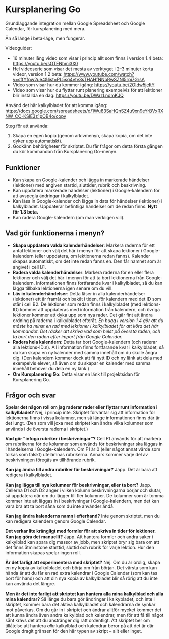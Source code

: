 # Kursplanering Go
Grundläggande integration mellan Google Spreadsheet och Google Calendar, för kursplanering med mera.

Än så länge i beta-läge, men fungerar.

Videoguider:

* 16 minuter lång video som visar i princip allt som finns i version 1.4 beta: https://youtu.be/sOTENhmi3X0
* Hel videoserie som visar det mesta av verktyget i 2–3 minuter korta videor, version 1.2 beta: https://www.youtube.com/watch?v=sffYfpw2ue4&list=PL5sq4vtv3sTHAHfNNbRwSZNl5rpi7GrsA
* Video som visar hur du kommer igång: https://youtu.be/2OIdw5jeItY
* Video som visar hur du flyttar runt planering exempelvis för att lektioner blir inställda en dag: https://youtu.be/DWazLndmKJQ

Använd det här kalkylbladet för att komma igång: https://docs.google.com/spreadsheets/d/1Wu83SaHQnSZ4u9xn9eYrBVxRXNW_CC-KSlE3z1pOB4o/copy

Steg för att använda:
1) Skapa en egen kopia (genom arkivmenyn, skapa kopia, om det inte dyker upp automatiskt).
2) Godkänn behörigheter för skriptet. Du får frågor om detta första gången du kör kommandon från Kursplanering Go-menyn.

## Funktioner

* Kan skapa en Google-kalender och lägga in markerade händelser (lektioner) med angiven startid, sluttider, rubrik och beskrivning.
* Kan uppdatera markerade händelser (lektioner) i Google-kalendern för att avspegla ändringar i kalkylbladet.
* Kan läsa in Google-kalender och lägga in data för händelser (lektioner) i kalkylbladet. Uppdaterar befintliga händelser om de redan finns. **Nytt för 1.3 beta.**
* Kan radera Google-kalendern (om man verkligen vill).

## Vad gör funktionerna i menyn?

* **Skapa uppdatera valda kalenderhändelser**: Markera raderna för ett antal lektioner och välj det här i menyn för att skapa lektioner i Google-kalendern (eller uppdatera, om lektionerna redan fanns). Kalender skapas automatiskt, om det inte redan fanns en. Den får namnet som är angivet i cell B1.
* **Radera valda kalenderhändelser**: Markera raderna för en eller flera lektioner och välj det här i menyn för att ta bort lektionerna från Google-kalendern. Informationen finns fortfarande kvar i kalkylbladet, så du kan lägga tillbaka lektionerna igen senare om du vill.
* **Läs in kalenderhändelser**: Detta läser in alla kalenderhändelser (lektioner) ett år framåt och bakåt i tiden, för kalendern med det ID som står i cell B2. De lektioner som redan finns i kalkylbladet (med lektions-ID) kommer att uppdateras med information från kalendern, och övriga lektioner kommer att dyka upp som nya rader. Det går fint att ändra ordning på raderna i kalkylbladet efteråt. *En bugg i version 1.4 gör att du måste ha minst en rad med lektioner i kalkylbladet för att köra det här kommandot. Det räcker att skriva vad som helst på översta raden, och ta bort den raden efter import från Google Calendar.*
* **Radera hela kalendern**: Detta tar bort Google-kalendern (och raderar alla lektions-ID:n). All information finns fortfarande kvar i kalkylbladet, så du kan skapa en ny kalender med samma innehåll om du skulle ångra dig. (Den kalendern kommer dock att få nytt ID och ny länk att dela med exempelvis elever, så även om du skapar en kalender med samma innehåll behöver du dela en ny länk.)
* **Om Kursplanering Go**: Detta visar en länk till projektsidan för Kursplanering Go.

## Frågor och svar

**Spelar det någon roll om jag raderar rader eller flyttar runt information i kalkylbladet?**
Nej, i princip inte. Skriptet förväntar sig att information för lektionerna finns i vissa kolumner, men så länge informationen finns där är det lungt. (Den som vill joxa med skriptet kan ändra vilka kolumner som används i de översta raderna i skriptet.)

**Vad gör "infoga rubriker i beskrivningar"?**
Cell F1 används för att markera om rubrikerna för de kolumner som används för beskrivningar ska läggas in i händelserna i Google-kalendern. Om F1 är 0 (eller något annat värde som tolkas som falskt) utelämnas rubrikerna. Annars kommer varje del av beskrivningen föregås av tillhörande rubrik.

**Kan jag ändra till andra rubriker för beskrivningar?**
Japp. Det är bara att redigera i kalkylbladet.

**Kan jag lägga till nya kolumner för beskrivningar, eller ta bort?**
Japp. Cellerna D1 och D2 anger i vilken kolumn beskrivningarna börjar och slutar, så uppdatera där om du lägger till fler kolumner. De kolumner som är tomma kommer inte att läggas in i beskrivningar i Google-kalendern, men det kan vara bra att ta bort såna som du inte använder ändå.

**Kan jag ändra kalenderns namn i efterhand?**
Inte genom skriptet, men du kan redigera kalendern genom Google Calendar.

**Det verkar lite krångligt med formler för att skriva in tider för lektioner. Kan jag göra det manuellt?**
Japp. Att hantera formler och andra saker i kalkylblad kan spara dig massor av jobb, men skriptet bryr sig bara om att det finns åtminstone starttid, sluttid och rubrik för varje lektion. Hur den information skapas spelar ingen roll.

**Är det farligt att experimentera med skriptet?**
Nej. Om du är orolig, skapa en ny kopia av kalkylbladet och börja om från början. Det värsta som kan hända är att du får en rad extra kalendrar i Google Calendar (som kan tas bort för hand) och att din nya kopia av kalkylbladet blir så rörig att du inte kan använda det längre.

**Men är det inte farligt att skriptet kan hantera alla mina kalkylblad och alla mina kalendrar?**
Så länge du bara gör ändringar i kalkybladet, och inte i skriptet, kommer bara det aktiva kalkylbladet och kalendrarna de synkar mot påverkas. Om du går in i skriptet och ändrar alltför mycket kommer det att kunna ändra även andra kalkylblad och kalendrar, men för att få till något sånt krävs det att du anstränger dig rätt ordentligt. Att skriptet ber om tillåtelse att hantera *alla* kalkylblad och kalendrar beror på att det är där Google dragit gränsen för den här typen av skript – allt eller inget.
